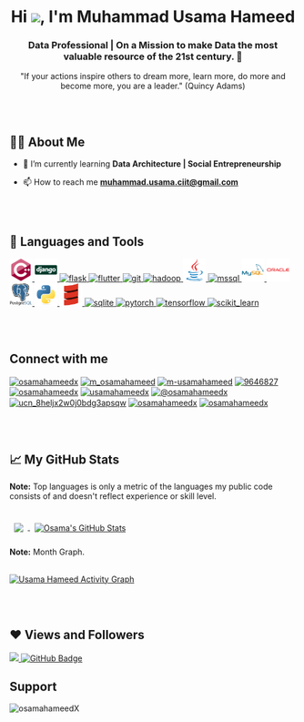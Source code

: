 <h1 align="center">Hi <img src="https://raw.githubusercontent.com/MartinHeinz/MartinHeinz/master/wave.gif" width="30px">, I'm Muhammad Usama Hameed</h1>


<h3 align="center">Data Professional | On a Mission to make Data the most valuable resource of the 21st century. 🎯</h3>

<p align="center">"If your actions inspire others to dream more, learn more, do more and become more, you are a leader." (Quincy Adams)</p>

<br> </br>

## 🙋‍♂️ About Me


- 🌱 I’m currently learning **Data Architecture | Social Entrepreneurship**

- 📫 How to reach me **muhammad.usama.ciit@gmail.com**

<br> </br>
## 🚀 Languages and Tools
<p align="left"> <a href="https://www.w3schools.com/cpp/" target="_blank"> <img src="https://raw.githubusercontent.com/devicons/devicon/master/icons/cplusplus/cplusplus-original.svg" alt="cplusplus" width="40" height="40"/> <a href="https://www.djangoproject.com/" target="_blank"> <img src="https://raw.githubusercontent.com/devicons/devicon/master/icons/django/django-original.svg" alt="django" width="40" height="40"/> </a> <a href="https://flask.palletsprojects.com/" target="_blank"> <img src="https://www.vectorlogo.zone/logos/pocoo_flask/pocoo_flask-icon.svg" alt="flask" width="40" height="40"/> </a> <a href="https://flutter.dev" target="_blank"> <img src="https://www.vectorlogo.zone/logos/flutterio/flutterio-icon.svg" alt="flutter" width="40" height="40"/> </a> <a href="https://git-scm.com/" target="_blank"> <img src="https://www.vectorlogo.zone/logos/git-scm/git-scm-icon.svg" alt="git" width="40" height="40"/> </a> <a href="https://hadoop.apache.org/" target="_blank"> <img src="https://www.vectorlogo.zone/logos/apache_hadoop/apache_hadoop-icon.svg" alt="hadoop" width="40" height="40"/> </a> <a href="https://www.java.com" target="_blank"> <img src="https://raw.githubusercontent.com/devicons/devicon/master/icons/java/java-original.svg" alt="java" width="40" height="40"/> </a> <a href="https://www.microsoft.com/en-us/sql-server" target="_blank"> <img src="https://www.svgrepo.com/show/303229/microsoft-sql-server-logo.svg" alt="mssql" width="40" height="40"/> </a> <a href="https://www.mysql.com/" target="_blank"> <img src="https://raw.githubusercontent.com/devicons/devicon/master/icons/mysql/mysql-original-wordmark.svg" alt="mysql" width="40" height="40"/> </a> <a href="https://www.oracle.com/" target="_blank"> <img src="https://raw.githubusercontent.com/devicons/devicon/master/icons/oracle/oracle-original.svg" alt="oracle" width="40" height="40"/> </a> <a href="https://www.postgresql.org" target="_blank"> <img src="https://raw.githubusercontent.com/devicons/devicon/master/icons/postgresql/postgresql-original-wordmark.svg" alt="postgresql" width="40" height="40"/> </a> <a href="https://www.python.org" target="_blank"> <img src="https://raw.githubusercontent.com/devicons/devicon/master/icons/python/python-original.svg" alt="python" width="40" height="40"/> </a> <a href="https://www.scala-lang.org" target="_blank"> <img src="https://raw.githubusercontent.com/devicons/devicon/master/icons/scala/scala-original.svg" alt="scala" width="40" height="40"/> </a> <a href="https://www.sqlite.org/" target="_blank"> <img src="https://www.vectorlogo.zone/logos/sqlite/sqlite-icon.svg" alt="sqlite" width="40" height="40"/> </a> <a href="https://pytorch.org/" target="_blank"> <img src="https://www.vectorlogo.zone/logos/pytorch/pytorch-icon.svg" alt="pytorch" width="40" height="40"/> </a> <a href="https://www.tensorflow.org" target="_blank"> <img src="https://www.vectorlogo.zone/logos/tensorflow/tensorflow-icon.svg" alt="tensorflow" width="40" height="40"/> </a> <a href="https://scikit-learn.org/" target="_blank"> <img src="https://upload.wikimedia.org/wikipedia/commons/0/05/Scikit_learn_logo_small.svg" alt="scikit_learn" width="40" height="40"/> </a> </p>

 <br> </br>
 
## Connect with me
  
<p align="left">
<a href="https://dev.to/osamahameedx" target="_blank" rel="noopener noreferrer"><img align="center" src="https://cdn.jsdelivr.net/npm/simple-icons@3.0.1/icons/dev-dot-to.svg" alt="osamahameedx" height="30" width="40" /></a>
<a href="https://twitter.com/m_osamahameed" target="_blank" rel="noopener noreferrer"><img align="center" src="https://raw.githubusercontent.com/rahuldkjain/github-profile-readme-generator/master/src/images/icons/Social/twitter.svg" alt="m_osamahameed" height="30" width="40" /></a>
<a href="https://linkedin.com/in/m-usamahameed" target="_blank" rel="noopener noreferrer"><img align="center" src="https://raw.githubusercontent.com/rahuldkjain/github-profile-readme-generator/master/src/images/icons/Social/linked-in-alt.svg" alt="m-usamahameed" height="30" width="40" /></a>
<a href="https://stackoverflow.com/users/9646827" target="_blank" rel="noopener noreferrer"><img align="center" src="https://raw.githubusercontent.com/rahuldkjain/github-profile-readme-generator/master/src/images/icons/Social/stack-overflow.svg" alt="9646827" height="30" width="40" /></a>
<a href="https://kaggle.com/usamahameedx" target="_blank" rel="noopener noreferrer"><img align="center" src="https://raw.githubusercontent.com/rahuldkjain/github-profile-readme-generator/master/src/images/icons/Social/kaggle.svg" alt="osamahameedx" height="30" width="40" /></a>
<a href="https://instagram.com/usamahameedx" target="_blank" rel="noopener noreferrer"><img align="center" src="https://raw.githubusercontent.com/rahuldkjain/github-profile-readme-generator/master/src/images/icons/Social/instagram.svg" alt="usamahameedx" height="30" width="40" /></a>
<a href="https://medium.com/@osamahameedx/" target="_blank" rel="noopener noreferrer"><img align="center" src="https://raw.githubusercontent.com/rahuldkjain/github-profile-readme-generator/master/src/images/icons/Social/medium.svg" alt="@osamahameedx" height="30" width="40" /></a>
<a href="https://www.youtube.com/c/ucn_8heljx2w0j0bdg3apsqw" target="_blank" rel="noopener noreferrer"><img align="center" src="https://raw.githubusercontent.com/rahuldkjain/github-profile-readme-generator/master/src/images/icons/Social/youtube.svg" alt="ucn_8heljx2w0j0bdg3apsqw" height="30" width="40" /></a>
<a href="https://www.hackerrank.com/osamahameedx" target="_blank" rel="noopener noreferrer"><img align="center" src="https://raw.githubusercontent.com/rahuldkjain/github-profile-readme-generator/master/src/images/icons/Social/hackerrank.svg" alt="osamahameedx" height="30" width="40" /></a>
<a href="https://www.leetcode.com/osamahameedx" target="_blank" rel="noopener noreferrer"><img align="center" src="https://raw.githubusercontent.com/rahuldkjain/github-profile-readme-generator/master/src/images/icons/Social/leet-code.svg" alt="osamahameedx" height="30" width="40" /></a>
</p>
<br> </br>

## &#x1f4c8; My GitHub Stats

 <b>Note:</b> Top languages is only a metric of the languages my public code consists of and doesn't reflect experience or skill level.
<br/>
<br/>

<a href="https://github.com/osamahameedX">
  <img align="center" style="margin:0.5rem" src="https://github-readme-stats.vercel.app/api/top-langs/?username=osamahameedX&hide=html,css&title_color=ffffff&text_color=c9cacc&icon_color=4AB197&bg_color=1A2B34" />
</a>

<a href="https://github.com/osamahameedX">
  <img align="center" style="margin:0.5rem" src="https://github-readme-stats.vercel.app/api?username=osamahameedX&show_icons=true&line_height=27&count_private=true&title_color=ffffff&text_color=85ec5b&icon_color=85ec5b&bg_color=1A2B34" alt="Osama's GitHub Stats" />
</a>
<br>
<br/>
 <b>Note:</b> Month Graph.
<br/>
<br/>

<a href="https://github.com/osamahameedX/github-readme-activity-graph"><img alt="Usama Hameed Activity Graph" src="https://activity-graph.herokuapp.com/graph?username=osamahameedX&bg_color=0D1117&color=98fb00&line=5bec7a&point=98fb00&hide_border=true" /></a>

<br/>
<br/>

## ❤ Views and Followers
<a href="https://github.com/osamahameedX/github-profile-views-counter">
    <img src="https://komarev.com/ghpvc/?username=osamahameedX">
</a>
<a href="https://github.com/osamahameedX?tab=followers"><img src="https://img.shields.io/github/followers/osamahameedX?label=Followers&style=social" alt="GitHub Badge"></a>

## Support
<p><a href="https://www.buymeacoffee.com/osamahameedX"> <img align="left" src="https://cdn.buymeacoffee.com/buttons/v2/default-yellow.png" height="50" width="210" alt="osamahameedX" /></a></p><br><br>
